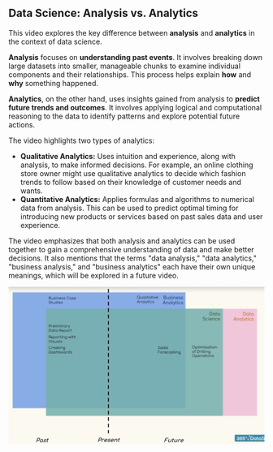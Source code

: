 ## Data Science: Analysis vs. Analytics

This video explores the key difference between **analysis** and **analytics** in the context of data science. 

**Analysis** focuses on **understanding past events**. It involves breaking down large datasets into smaller, manageable chunks to examine individual components and their relationships.  This process helps explain **how** and **why** something happened.

**Analytics**, on the other hand, uses insights gained from analysis to **predict future trends and outcomes**. It involves applying logical and computational reasoning to the data to identify patterns and explore potential future actions.

The video highlights two types of analytics:

* **Qualitative Analytics:** Uses intuition and experience, along with analysis, to make informed decisions. For example, an online clothing store owner might use qualitative analytics to decide which fashion trends to follow based on their knowledge of customer needs and wants. 
* **Quantitative Analytics:** Applies formulas and algorithms to numerical data from analysis. This can be used to predict optimal timing for introducing new products or services based on past sales data and user experience.

The video emphasizes that both analysis and analytics can be used together to gain a comprehensive understanding of data and make better decisions.  It also mentions that the terms "data analysis," "data analytics," "business analysis," and "business analytics" each have their own unique meanings, which will be explored in a future video. 

![alt text](image.png)

